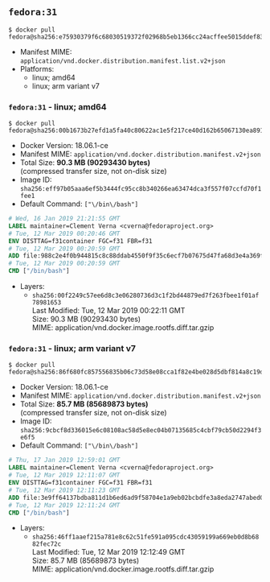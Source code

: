 ## `fedora:31`

```console
$ docker pull fedora@sha256:e75930379f6c68030519372f02968b5eb1366cc24acffee5015ddef835a94c8d
```

-	Manifest MIME: `application/vnd.docker.distribution.manifest.list.v2+json`
-	Platforms:
	-	linux; amd64
	-	linux; arm variant v7

### `fedora:31` - linux; amd64

```console
$ docker pull fedora@sha256:00b1673b27efd1a5fa40c80622ac1e5f217ce40d162b65067130ea891d58af0a
```

-	Docker Version: 18.06.1-ce
-	Manifest MIME: `application/vnd.docker.distribution.manifest.v2+json`
-	Total Size: **90.3 MB (90293430 bytes)**  
	(compressed transfer size, not on-disk size)
-	Image ID: `sha256:eff97b05aaa6ef5b3444fc95cc8b340266ea63474dca3f557f07ccfd70f1fee1`
-	Default Command: `["\/bin\/bash"]`

```dockerfile
# Wed, 16 Jan 2019 21:21:55 GMT
LABEL maintainer=Clement Verna <cverna@fedoraproject.org>
# Tue, 12 Mar 2019 00:20:46 GMT
ENV DISTTAG=f31container FGC=f31 FBR=f31
# Tue, 12 Mar 2019 00:20:59 GMT
ADD file:988c2e4f0b944815c8c88ddab4550f9f35c6ecf7b07675d47fa68d3e4a369fa7 in / 
# Tue, 12 Mar 2019 00:20:59 GMT
CMD ["/bin/bash"]
```

-	Layers:
	-	`sha256:00f2249c57ee6d8c3e06280736d3c1f2bd44879ed7f263fbee1f01af78981653`  
		Last Modified: Tue, 12 Mar 2019 00:22:11 GMT  
		Size: 90.3 MB (90293430 bytes)  
		MIME: application/vnd.docker.image.rootfs.diff.tar.gzip

### `fedora:31` - linux; arm variant v7

```console
$ docker pull fedora@sha256:86f680fc857556835b06c73d58e08cca1f82e4be028d5dbf814a8c19dee97bc9
```

-	Docker Version: 18.06.1-ce
-	Manifest MIME: `application/vnd.docker.distribution.manifest.v2+json`
-	Total Size: **85.7 MB (85689873 bytes)**  
	(compressed transfer size, not on-disk size)
-	Image ID: `sha256:9cbcf8d336015e6c08108ac58d5e8ec04b07135685c4cbf79cb50d2294f3e6f5`
-	Default Command: `["\/bin\/bash"]`

```dockerfile
# Thu, 17 Jan 2019 12:59:01 GMT
LABEL maintainer=Clement Verna <cverna@fedoraproject.org>
# Tue, 12 Mar 2019 12:11:07 GMT
ENV DISTTAG=f31container FGC=f31 FBR=f31
# Tue, 12 Mar 2019 12:11:23 GMT
ADD file:3e9ff64137bdba811d1b6ed6ad9f58704e1a9eb02bcbdfe3a8eda2747abed057 in / 
# Tue, 12 Mar 2019 12:11:24 GMT
CMD ["/bin/bash"]
```

-	Layers:
	-	`sha256:46ff1aaef215a781e8c62c51fe591a095cdc43059199a669eb0d8b6882fec72c`  
		Last Modified: Tue, 12 Mar 2019 12:12:49 GMT  
		Size: 85.7 MB (85689873 bytes)  
		MIME: application/vnd.docker.image.rootfs.diff.tar.gzip
